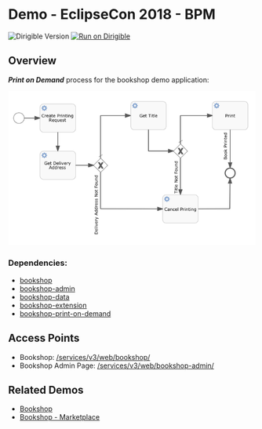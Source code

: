 # Demo - EclipseCon 2018 - BPM
![Dirigible Version](https://img.shields.io/badge/dirigible%20version-3.x-green.svg) [![Run on Dirigible](https://img.shields.io/badge/run%20on-dirigible-blue.svg)](https://trial.ingress.pro.promart.shoot.canary.k8s-hana.ondemand.com/services/v3/web/ide-deploy-manager/?repository=https://github.com/dirigiblelabs/demo-eclipsecon2018-bpm.git&uri=/services/v3/web/bookshop/)

## Overview
_**Print on Demand**_ process for the bookshop demo application:

![Entity Data Model](bookshop-bpm-simple/img/process.png) 

### Dependencies:
- [bookshop](https://github.com/dirigiblelabs/demo-eclipsecon2018-edm-bookshop)
- [bookshop-admin](https://github.com/dirigiblelabs/demo-eclipsecon2018-edm-bookshop-admin)
- [bookshop-data](https://github.com/dirigiblelabs/demo-eclipsecon2018-edm-bookshop-data)
- [bookshop-extension](https://github.com/dirigiblelabs/demo-eclipsecon2018-edm-bookshop-extension)
- [bookshop-print-on-demand](https://github.com/dirigiblelabs/demo-eclipsecon2018-bpm-bookshop-print-on-demand)

## Access Points
- Bookshop: [/services/v3/web/bookshop/](http://localhost:8080/services/v3/web/bookshop/)
- Bookshop Admin Page: [/services/v3/web/bookshop-admin/](http://localhost:8080/services/v3/web/bookshop-admin/)

## Related Demos
- [Bookshop](https://github.com/dirigiblelabs/demo-eclipsecon2018-edm)
- [Bookshop - Marketplace](https://github.com/dirigiblelabs/demo-eclipsecon2018-edm-complex)
